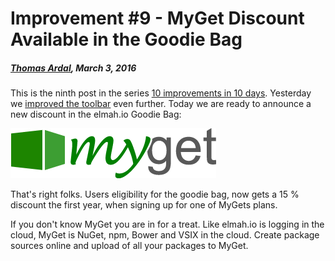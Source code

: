 # Improvement #9 - MyGet Discount Available in the Goodie Bag

##### [Thomas Ardal](http://elmah.io/about/), March 3, 2016

This is the ninth post in the series [10 improvements in 10 days](ten-improvements-in-ten-days). Yesterday we [improved the toolbar](improvement-eight-an-even-better-toolbar) even further. Today we are ready to announce a new discount in the elmah.io Goodie Bag:

![MyGet](images/myget.png)

That's right folks. Users eligibility for the goodie bag, now gets a 15 % discount the first year, when signing up for one of MyGets plans.

If you don't know MyGet you are in for a treat. Like elmah.io is logging in the cloud, MyGet is NuGet, npm, Bower and VSIX in the cloud. Create package sources online and upload of all your packages to MyGet.
